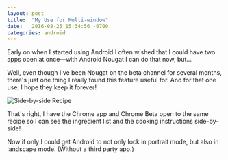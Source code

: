 ```yaml
---
layout: post
title:  "My Use for Multi-window"
date:   2016-08-25 15:34:56 -0700
categories: android
---
```

Early on when I started using Android I often wished that I could have two apps open at once—with
Android Nougat I can do that now, but...

Well, even though I've been Nougat on the beta channel for several months, there's just one
thing I really found this feature useful for. And for that one use, I hope they keep it forever!

![Side-by-side Recipe]({{site.url}}/assets/2016-08-25-recipe.png)

That's right, I have the Chrome app and Chrome Beta open to the same recipe so I can see the
ingredient list and the cooking instructions side-by-side!

Now if only I could get Android to not only lock in portrait mode, but also in landscape mode. 
(Without a third party app.)